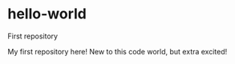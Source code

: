 # hello-world
First repository

My first repository here! New to this code world, but extra excited!
